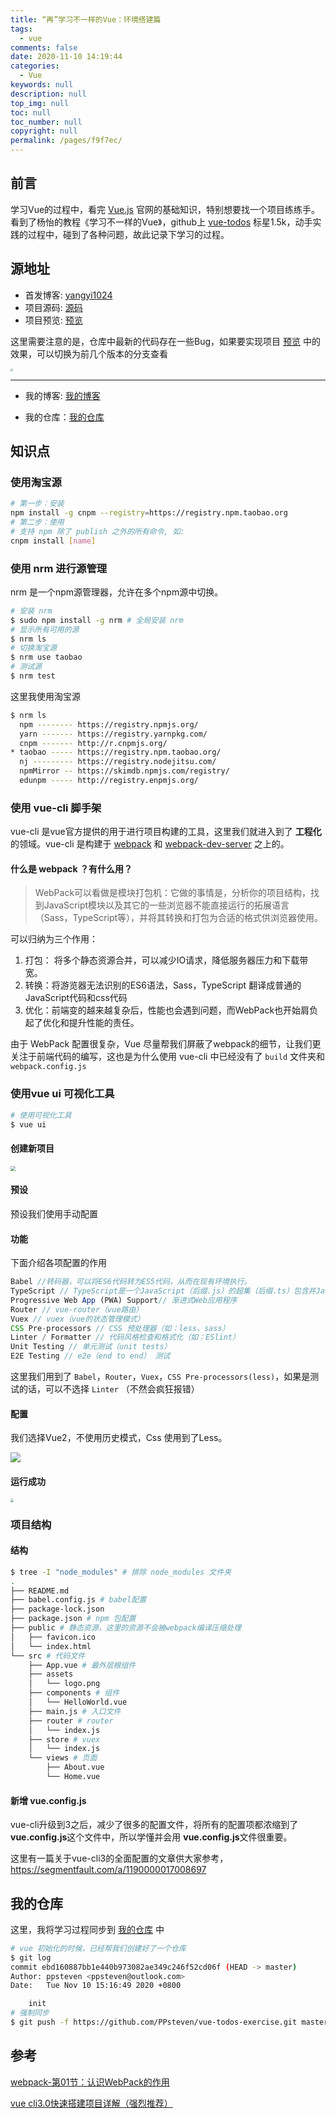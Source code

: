 ```yaml
---
title: “再”学习不一样的Vue：环境搭建篇
tags: 
  - vue
comments: false
date: 2020-11-10 14:19:44
categories: 
  - Vue
keywords: null
description: null
top_img: null
toc: null
toc_number: null
copyright: null
permalink: /pages/f9f7ec/
---
```


## 前言

学习Vue的过程中，看完 [Vue.js](https://cn.vuejs.org/v2/guide/instance.html) 官网的基础知识，特别想要找一个项目练练手。看到了杨怡的教程《学习不一样的Vue》，github上 [vue-todos](https://github.com/liangxiaojuan/vue-todos) 标星1.5k，动手实践的过程中，碰到了各种问题，故此记录下学习的过程。

<!--more-->

## 源地址

- 首发博客: [yangyi1024](http://yangyi1024.com/)
- 项目源码: [源码](https://github.com/liangxiaojuan/vue-todos)
- 项目预览: [预览](http://yangyi1024.com/todo)

这里需要注意的是，仓库中最新的代码存在一些Bug，如果要实现项目 [预览](http://yangyi1024.com/todo) 中的效果，可以切换为前几个版本的分支查看

<img src="https://cdn.jsdelivr.net/gh/PPsteven/pictures/img/20201110142849.png" style="zoom: 25%;" />


---

- 我的博客: [我的博客](https://ppsteven.github.io/)


- 我的仓库：[我的仓库](https://github.com/PPsteven/vue-todos-exercise)

## 知识点

### 使用淘宝源

```bash
# 第一步：安装
npm install -g cnpm --registry=https://registry.npm.taobao.org
# 第二步：使用
# 支持 npm 除了 publish 之外的所有命令, 如:
cnpm install [name]
```

### 使用 nrm 进行源管理

nrm 是一个npm源管理器，允许在多个npm源中切换。

```bash 
# 安装 nrm
$ sudo npm install -g nrm # 全局安装 nrm
# 显示所有可用的源
$ nrm ls 
# 切换淘宝源
$ nrm use taobao
# 测试源
$ nrm test 
```

这里我使用淘宝源

```bash
$ nrm ls
  npm -------- https://registry.npmjs.org/
  yarn ------- https://registry.yarnpkg.com/
  cnpm ------- http://r.cnpmjs.org/
* taobao ----- https://registry.npm.taobao.org/
  nj --------- https://registry.nodejitsu.com/
  npmMirror -- https://skimdb.npmjs.com/registry/
  edunpm ----- http://registry.enpmjs.org/
```

### 使用 vue-cli 脚手架

vue-cli 是vue官方提供的用于进行项目构建的工具，这里我们就进入到了 **工程化** 的领域。vue-cli 是构建于 [webpack](http://webpack.js.org/) 和 [webpack-dev-server](https://github.com/webpack/webpack-dev-server) 之上的。

#### 什么是 webpack ？有什么用？

> WebPack可以看做是模块打包机：它做的事情是，分析你的项目结构，找到JavaScript模块以及其它的一些浏览器不能直接运行的拓展语言（Sass，TypeScript等），并将其转换和打包为合适的格式供浏览器使用。

可以归纳为三个作用：

1. 打包： 将多个静态资源合并，可以减少IO请求，降低服务器压力和下载带宽。
2. 转换：将游览器无法识别的ES6语法，Sass，TypeScript 翻译成普通的JavaScript代码和css代码
3. 优化：前端变的越来越复杂后，性能也会遇到问题，而WebPack也开始肩负起了优化和提升性能的责任。

由于 WebPack 配置很复杂，Vue 尽量帮我们屏蔽了webpack的细节，让我们更关注于前端代码的编写，这也是为什么使用 vue-cli 中已经没有了 `build` 文件夹和 `webpack.config.js`

### 使用vue ui 可视化工具

```bash
# 使用可视化工具
$ vue ui
```

#### 创建新项目

<img src="https://cdn.jsdelivr.net/gh/PPsteven/pictures/img/20201110150401.png" style="zoom: 50%;" />



#### 预设

预设我们使用手动配置

#### 功能

下面介绍各项配置的作用

```JavaScript
Babel //转码器，可以将ES6代码转为ES5代码，从而在现有环境执行。 
TypeScript // TypeScript是一个JavaScript（后缀.js）的超集（后缀.ts）包含并JavaScript 的语法，需要被编译输出为 JavaScript在浏览器运行，目前较少人再用
Progressive Web App (PWA) Support// 渐进式Web应用程序
Router // vue-router（vue路由）
Vuex // vuex（vue的状态管理模式）
CSS Pre-processors // CSS 预处理器（如：less、sass）
Linter / Formatter // 代码风格检查和格式化（如：ESlint）
Unit Testing // 单元测试（unit tests）
E2E Testing // e2e（end to end） 测试
```

这里我们用到了 `Babel`，`Router`，`Vuex`，`CSS Pre-processors(less)`，如果是测试的话，可以不选择 `Linter` （不然会疯狂报错）

#### 配置

我们选择Vue2，不使用历史模式，Css 使用到了Less。

![](https://cdn.jsdelivr.net/gh/PPsteven/pictures/img/20201110151433.png)

#### 运行成功

<img src="https://cdn.jsdelivr.net/gh/PPsteven/pictures/img/20201110152039.png" style="zoom:33%;" />



### 项目结构

#### 结构

```bash
$ tree -I "node_modules" # 排除 node_modules 文件夹
.
├── README.md
├── babel.config.js # babel配置
├── package-lock.json 
├── package.json # npm 包配置
├── public # 静态资源，这里的资源不会被webpack编译压缩处理
│   ├── favicon.ico
│   └── index.html
└── src # 代码文件
    ├── App.vue # 最外层根组件
    ├── assets
    │   └── logo.png
    ├── components # 组件
    │   └── HelloWorld.vue
    ├── main.js # 入口文件
    ├── router # router
    │   └── index.js
    ├── store # vuex
    │   └── index.js
    └── views # 页面
        ├── About.vue
        └── Home.vue
```

#### 新增 vue.config.js

vue-cli升级到3之后，减少了很多的配置文件，将所有的配置项都浓缩到了**vue.config.js**这个文件中，所以学懂并会用 **vue.config.js**文件很重要。

这里有一篇关于vue-cli3的全面配置的文章供大家参考，https://segmentfault.com/a/1190000017008697

## 我的仓库

这里，我将学习过程同步到 [我的仓库](https://github.com/PPsteven/vue-todos-exercise) 中 

```bash
# vue 初始化的时候，已经帮我们创建好了一个仓库
$ git log 
commit ebd160887bb1e440b973082ae349c246f52cd06f (HEAD -> master)
Author: ppsteven <ppsteven@outlook.com>
Date:   Tue Nov 10 15:16:49 2020 +0800

    init
# 强制同步
$ git push -f https://github.com/PPsteven/vue-todos-exercise.git master
```



## 参考

[webpack-第01节：认识WebPack的作用](https://www.cnblogs.com/jinsuo/p/8351698.html)

[vue cli3.0快速搭建项目详解（强烈推荐）](https://www.cnblogs.com/coober/p/10875647.html)

